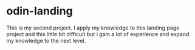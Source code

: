 # odin-landing

This is my second project. I apply my knowledge to this landing page project and this little bit difficult but i gain a lot of experience and expand my knowledge to the next level. 
